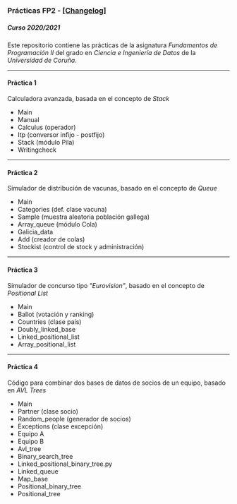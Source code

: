 ### Prácticas FP2 - [[Changelog]](https://github.com/carloshermida/fp2-practicas/blob/main/changelog.md#changelog)
##### Curso 2020/2021

Este repositorio contiene las prácticas de la asignatura _Fundamentos de Programación II_ del grado en _Ciencia e Ingeniería de Datos_ de la _Universidad de Coruña_.

---

#### Práctica 1
Calculadora avanzada, basada en el concepto de _Stack_
* Main
* Manual
* Calculus (operador)
* Itp (conversor infijo - postfijo)
* Stack (módulo Pila)
* Writingcheck

---

#### Práctica 2
Simulador de distribución de vacunas, basado en el concepto de _Queue_
* Main
* Categories (def. clase vacuna)
* Sample (muestra aleatoria población gallega)
* Array_queue (módulo Cola)
* Galicia_data
* Add (creador de colas)
* Stockist (control de stock y administración)

---

#### Práctica 3
Simulador de concurso tipo _"Eurovision"_, basado en el concepto de _Positional List_
* Main
* Ballot (votación y ranking)
* Countries (clase país)
* Doubly_linked_base
* Linked_positional_list
* Array_positional_list

---

#### Práctica 4
Código para combinar dos bases de datos de socios de un equipo, basado en _AVL Trees_
* Main
* Partner (clase socio)
* Random_people (generador de socios)
* Exceptions (clase excepción)
* Equipo A
* Equipo B
* Avl_tree
* Binary_search_tree
* Linked_positional_binary_tree.py
* Linked_queue
* Map_base
* Positional_binary_tree
* Positional_tree


